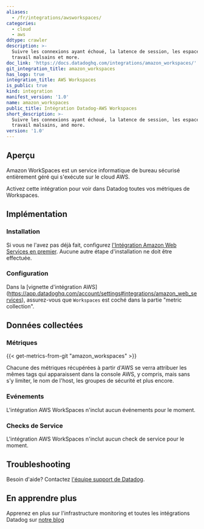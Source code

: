 ```yaml
---
aliases:
  - /fr/integrations/awsworkspaces/
categories:
  - cloud
  - aws
ddtype: crawler
description: >-
  Suivre les connexions ayant échoué, la latence de session, les espaces de
  travail malsains et more.
doc_link: 'https://docs.datadoghq.com/integrations/amazon_workspaces/'
git_integration_title: amazon_workspaces
has_logo: true
integration_title: AWS Workspaces
is_public: true
kind: integration
manifest_version: '1.0'
name: amazon_workspaces
public_title: Intégration Datadog-AWS Workspaces
short_description: >-
  Suivre les connexions ayant échoué, la latence de session, les espaces de
  travail malsains, and more.
version: '1.0'
---
```

## Aperçu

Amazon WorkSpaces est un service informatique de bureau sécurisé entièrement géré qui s'exécute sur le cloud AWS.

Activez cette intégration pour voir dans Datadog toutes vos métriques de Workspaces.

## Implémentation
### Installation

Si vous ne l'avez pas déjà fait, configurez [l'Intégration Amazon Web Services en premier](https://docs.datadoghq.com/integrations/amazon_web_services/). Aucune autre étape d'installation ne doit être effectuée.

### Configuration

Dans la [vignette d'intégration AWS] (https://app.datadoghq.com/account/settings#integrations/amazon_web_services), assurez-vous que `Workspaces` est coché dans la partie "metric collection".

## Données collectées
### Métriques
{{< get-metrics-from-git "amazon_workspaces" >}}

Chacune des métriques récupérées à partir d'AWS se verra attribuer les mêmes tags qui apparaissent dans la console AWS, y compris, mais sans s'y limiter, le nom de l'host, les groupes de sécurité et plus encore.

### Evénements
L'intégration AWS WorkSpaces n'inclut aucun événements pour le moment.

### Checks de Service
L'intégration AWS WorkSpaces n'inclut aucun check de service pour le moment.

## Troubleshooting
Besoin d'aide? Contactez  [l'équipe support de Datadog](http://docs.datadoghq.com/help/).

## En apprendre plus
Apprenez en plus sur l'infrastructure monitoring et toutes les intégrations Datadog sur [notre blog](https://www.datadoghq.com/blog/)